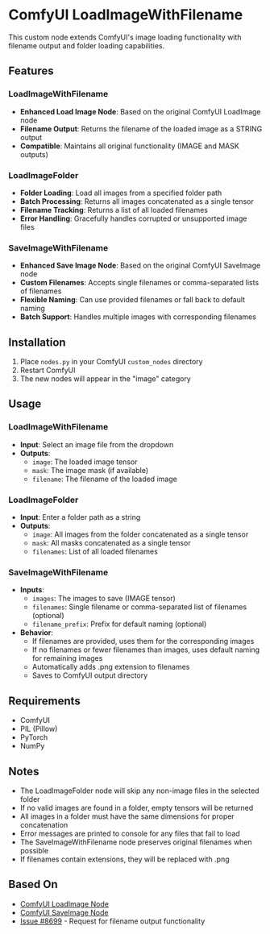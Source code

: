# ComfyUI LoadImageWithFilename

This custom node extends ComfyUI's image loading functionality with filename output and folder loading capabilities.

## Features

### LoadImageWithFilename
- **Enhanced Load Image Node**: Based on the original ComfyUI LoadImage node
- **Filename Output**: Returns the filename of the loaded image as a STRING output
- **Compatible**: Maintains all original functionality (IMAGE and MASK outputs)

### LoadImageFolder
- **Folder Loading**: Load all images from a specified folder path
- **Batch Processing**: Returns all images concatenated as a single tensor
- **Filename Tracking**: Returns a list of all loaded filenames
- **Error Handling**: Gracefully handles corrupted or unsupported image files

### SaveImageWithFilename
- **Enhanced Save Image Node**: Based on the original ComfyUI SaveImage node
- **Custom Filenames**: Accepts single filenames or comma-separated lists of filenames
- **Flexible Naming**: Can use provided filenames or fall back to default naming
- **Batch Support**: Handles multiple images with corresponding filenames

## Installation

1. Place `nodes.py` in your ComfyUI `custom_nodes` directory
2. Restart ComfyUI
3. The new nodes will appear in the "image" category

## Usage

### LoadImageWithFilename
- **Input**: Select an image file from the dropdown
- **Outputs**:
  - `image`: The loaded image tensor
  - `mask`: The image mask (if available)
  - `filename`: The filename of the loaded image

### LoadImageFolder
- **Input**: Enter a folder path as a string
- **Outputs**:
  - `image`: All images from the folder concatenated as a single tensor
  - `mask`: All masks concatenated as a single tensor
  - `filenames`: List of all loaded filenames

### SaveImageWithFilename
- **Inputs**:
  - `images`: The images to save (IMAGE tensor)
  - `filenames`: Single filename or comma-separated list of filenames (optional)
  - `filename_prefix`: Prefix for default naming (optional)
- **Behavior**:
  - If filenames are provided, uses them for the corresponding images
  - If no filenames or fewer filenames than images, uses default naming for remaining images
  - Automatically adds .png extension to filenames
  - Saves to ComfyUI output directory

## Requirements

- ComfyUI
- PIL (Pillow)
- PyTorch
- NumPy

## Notes

- The LoadImageFolder node will skip any non-image files in the selected folder
- If no valid images are found in a folder, empty tensors will be returned
- All images in a folder must have the same dimensions for proper concatenation
- Error messages are printed to console for any files that fail to load
- The SaveImageWithFilename node preserves original filenames when possible
- If filenames contain extensions, they will be replaced with .png

## Based On

- [ComfyUI LoadImage Node](https://github.com/comfyanonymous/ComfyUI/blob/master/nodes.py)
- [ComfyUI SaveImage Node](https://github.com/comfyanonymous/ComfyUI/blob/master/nodes.py)
- [Issue #8699](https://github.com/comfyanonymous/ComfyUI/issues/8699) - Request for filename output functionality